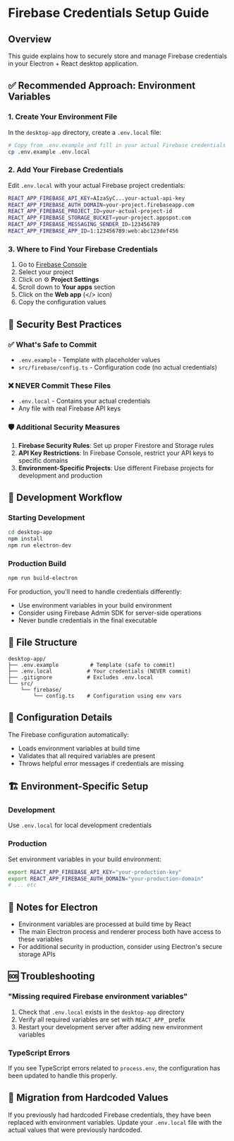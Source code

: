 # Firebase Credentials Setup Guide

## Overview
This guide explains how to securely store and manage Firebase credentials in your Electron + React desktop application.

## ✅ Recommended Approach: Environment Variables

### 1. **Create Your Environment File**

In the `desktop-app` directory, create a `.env.local` file:

```bash
# Copy from .env.example and fill in your actual Firebase credentials
cp .env.example .env.local
```

### 2. **Add Your Firebase Credentials**

Edit `.env.local` with your actual Firebase project credentials:

```bash
REACT_APP_FIREBASE_API_KEY=AIzaSyC...your-actual-api-key
REACT_APP_FIREBASE_AUTH_DOMAIN=your-project.firebaseapp.com
REACT_APP_FIREBASE_PROJECT_ID=your-actual-project-id
REACT_APP_FIREBASE_STORAGE_BUCKET=your-project.appspot.com
REACT_APP_FIREBASE_MESSAGING_SENDER_ID=123456789
REACT_APP_FIREBASE_APP_ID=1:123456789:web:abc123def456
```

### 3. **Where to Find Your Firebase Credentials**

1. Go to [Firebase Console](https://console.firebase.google.com)
2. Select your project
3. Click on ⚙️ **Project Settings**
4. Scroll down to **Your apps** section
5. Click on the **Web app** (</> icon)
6. Copy the configuration values

## 🔐 Security Best Practices

### ✅ What's Safe to Commit
- `.env.example` - Template with placeholder values
- `src/firebase/config.ts` - Configuration code (no actual credentials)

### ❌ NEVER Commit These Files
- `.env.local` - Contains your actual credentials
- Any file with real Firebase API keys

### 🛡️ Additional Security Measures

1. **Firebase Security Rules**: Set up proper Firestore and Storage rules
2. **API Key Restrictions**: In Firebase Console, restrict your API keys to specific domains
3. **Environment-Specific Projects**: Use different Firebase projects for development and production

## 🚀 Development Workflow

### Starting Development
```bash
cd desktop-app
npm install
npm run electron-dev
```

### Production Build
```bash
npm run build-electron
```

For production, you'll need to handle credentials differently:
- Use environment variables in your build environment
- Consider using Firebase Admin SDK for server-side operations
- Never bundle credentials in the final executable

## 📁 File Structure

```
desktop-app/
├── .env.example          # Template (safe to commit)
├── .env.local           # Your credentials (NEVER commit)
├── .gitignore           # Excludes .env.local
└── src/
    └── firebase/
        └── config.ts    # Configuration using env vars
```

## 🔧 Configuration Details

The Firebase configuration automatically:
- Loads environment variables at build time
- Validates that all required variables are present
- Throws helpful error messages if credentials are missing

## 🏗️ Environment-Specific Setup

### Development
Use `.env.local` for local development credentials

### Production
Set environment variables in your build environment:
```bash
export REACT_APP_FIREBASE_API_KEY="your-production-key"
export REACT_APP_FIREBASE_AUTH_DOMAIN="your-production-domain"
# ... etc
```

## 📝 Notes for Electron

- Environment variables are processed at build time by React
- The main Electron process and renderer process both have access to these variables
- For additional security in production, consider using Electron's secure storage APIs

## 🆘 Troubleshooting

### "Missing required Firebase environment variables"
1. Check that `.env.local` exists in the `desktop-app` directory
2. Verify all required variables are set with `REACT_APP_` prefix
3. Restart your development server after adding new environment variables

### TypeScript Errors
If you see TypeScript errors related to `process.env`, the configuration has been updated to handle this properly.

## 🔄 Migration from Hardcoded Values

If you previously had hardcoded Firebase credentials, they have been replaced with environment variables. Update your `.env.local` file with the actual values that were previously hardcoded.